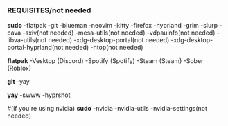 ###    REQUISITES/not needed    ###


**sudo**
-flatpak
-git
-blueman
-neovim
-kitty
-firefox
-hyprland
-grim
-slurp
-cava
-sxiv(not needed)
-mesa-utils(not needed)
-vdpauinfo(not needed)
-libva-utils(not needed)
-xdg-desktop-portal(not needed)
-xdg-desktop-portal-hyprland(not needed)
-htop(not needed)

**flatpak**
-Vesktop (Discord)
-Spotify (Spotify)
-Steam (Steam)
-Sober (Roblox)


**git**
-yay


**yay**
-swww
-hyprshot


#(if you're using nvidia)
**sudo**
-nvidia
-nvidia-utils
-nvidia-settings(not needed)

